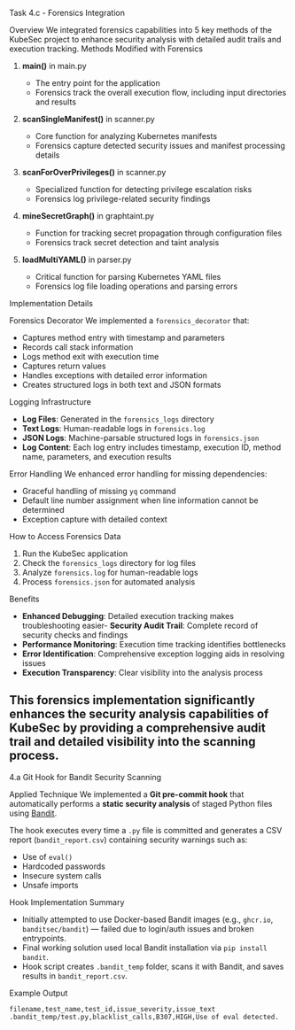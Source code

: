  Task 4.c - Forensics Integration

 Overview
We integrated forensics capabilities into 5 key methods of the KubeSec project to enhance security analysis with detailed audit trails and execution tracking.
 Methods Modified with Forensics

1. **main()** in main.py
   - The entry point for the application
   - Forensics track the overall execution flow, including input directories and results

2. **scanSingleManifest()** in scanner.py
   - Core function for analyzing Kubernetes manifests
   - Forensics capture detected security issues and manifest processing details

3. **scanForOverPrivileges()** in scanner.py
   - Specialized function for detecting privilege escalation risks
   - Forensics log privilege-related security findings

4. **mineSecretGraph()** in graphtaint.py
   - Function for tracking secret propagation through configuration files
   - Forensics track secret detection and taint analysis

5. **loadMultiYAML()** in parser.py
   - Critical function for parsing Kubernetes YAML files
   - Forensics log file loading operations and parsing errors

 Implementation Details

 Forensics Decorator
We implemented a `forensics_decorator` that:
- Captures method entry with timestamp and parameters
- Records call stack information
- Logs method exit with execution time
- Captures return values
- Handles exceptions with detailed error information
- Creates structured logs in both text and JSON formats

 Logging Infrastructure
- **Log Files**: Generated in the `forensics_logs` directory
- **Text Logs**: Human-readable logs in `forensics.log`
- **JSON Logs**: Machine-parsable structured logs in `forensics.json`
- **Log Content**: Each log entry includes timestamp, execution ID, method name, parameters, and execution results

 Error Handling
We enhanced error handling for missing dependencies:
- Graceful handling of missing `yq` command
- Default line number assignment when line information cannot be determined
- Exception capture with detailed context

 How to Access Forensics Data

1. Run the KubeSec application
2. Check the `forensics_logs` directory for log files
3. Analyze `forensics.log` for human-readable logs
4. Process `forensics.json` for automated analysis

 Benefits

- **Enhanced Debugging**: Detailed execution tracking makes troubleshooting easier- **Security Audit Trail**: Complete record of security checks and findings
- **Performance Monitoring**: Execution time tracking identifies bottlenecks
- **Error Identification**: Comprehensive exception logging aids in resolving issues
- **Execution Transparency**: Clear visibility into the analysis process

This forensics implementation significantly enhances the security analysis capabilities of KubeSec by providing a comprehensive audit trail and detailed visibility into the scanning process.
---

 4.a Git Hook for Bandit Security Scanning 

 Applied Technique
We implemented a **Git pre-commit hook** that automatically performs a **static security analysis** of staged Python files using [Bandit](https://bandit.readthedocs.io/en/latest/).

The hook executes every time a `.py` file is committed and generates a CSV report (`bandit_report.csv`) containing security warnings such as:
- Use of `eval()`
- Hardcoded passwords
- Insecure system calls
- Unsafe imports

 Hook Implementation Summary
- Initially attempted to use Docker-based Bandit images (e.g., `ghcr.io`, `banditsec/bandit`) — failed due to login/auth issues and broken entrypoints.
- Final working solution used local Bandit installation via `pip install bandit`.
- Hook script creates `.bandit_temp` folder, scans it with Bandit, and saves results in `bandit_report.csv`.

 Example Output
```csv
filename,test_name,test_id,issue_severity,issue_text
.bandit_temp/test.py,blacklist_calls,B307,HIGH,Use of eval detected.
